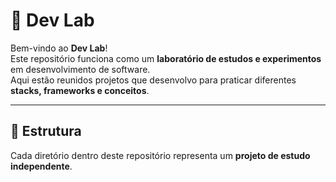 # 🧪 Dev Lab

Bem-vindo ao **Dev Lab**!  
Este repositório funciona como um **laboratório de estudos e experimentos** em desenvolvimento de software.  
Aqui estão reunidos projetos que desenvolvo para praticar diferentes **stacks, frameworks e conceitos**.

---

## 🚀 Estrutura

Cada diretório dentro deste repositório representa um **projeto de estudo independente**.  

